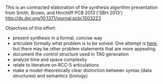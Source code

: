 
This is an contracted elaboration of the synthesis algorithm
presentation from Smith, Brown, and Hinchliff PCB 2013 ('SBH 2013')
http://dx.doi.org/10.1371/journal.pcbi.1003223


Objectives of this effort:

* present synthesis in a formal, concise way
* articulate formally what problem is to be solved. One attempt is [here](https://github.com/OpenTreeOfLife/treemachine/wiki/maxweightofinputtreeedgesdisplayed), but there may be other problem statements that are more appealing.
* document the control structure used in TAG generation
* analyze time and space complexity
* relate to literature on RCC-5 articulations
* make a model-theoretically clear distinction between syntax (data
  structures) and semantics (biology)
